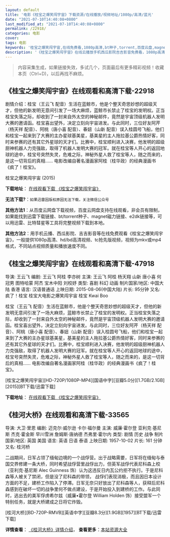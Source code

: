 ```yaml
---
layout: default
title: '电影《桂宝之爆笑闯宇宙》下载资源/在线播放/视频地址/1080p/高清/蓝光'
date: "2021-07-10T14:40:08+0800"
last_modified_at: "2021-07-10T14:40:08+0800"
permalink: /22918/
categories: 电影
cover:
tags: 电影
keywords: '桂宝之爆笑闯宇宙,在线免费看,1080p高清,bt种子,torrent,百度云盘,magnet,磁力链,迅雷下载资源'
description: '《桂宝之爆笑闯宇宙》在线云播放手机西瓜影院吉吉影音免费看，1080p高清bd/hd未删减完整版和tc抢先枪版，mkv/mp4格式，附带bt/torrent种子、magnet/磁力链、百度云盘、网盘资源迅雷下载链接'
---
```


>内容采集生成，如果链接失效，多试几个，页面最后有更多精彩视频！收藏本页（Ctrl+D)，以后再找不麻烦。


## 《桂宝之爆笑闯宇宙》在线观看和高清下载-22918

剧情介绍：桂宝（王云飞 配音）生活在蓝鲸市，他是个整天奇思妙想的超级天才，但他的新发明无意间引发了一场大麻烦，蓝鲸市长禁止了桂宝的发明权。正当桂宝失落之际，却收到了一封来自外太空的神秘邮件，竟然是宇宙顶级机器人发明大赛的邀请函。桂宝喜出望外，决定立刻向宇宙进发。与此同时，三位好友阿芹（杨天祥 配音）、阿桃（唐小喜 配音）、春妞（山新 配音）误入桂圆号飞船，他们和桂宝一起来到了大赛的主办星球基美星，基美星的主人拖拉基公爵热情好客，同时来参赛的还有其它外星球的天才们。比赛中，桂宝顺利进入决赛，他发明的超级厨神机器人力克强敌，取得了机器人发明大赛的冠军。就在桂宝等人开心的返回地球的途中，桂宝号突然失灵，危难之际，神秘外星人救了桂宝等人，随之而来的，是这一切背后的真相…… 电影改编自著名漫画家阿桂（桂华政）的经典漫画书《疯了！桂宝》。


桂宝之爆笑闯宇宙 (2015)

**下载地址**： [在线观看下载 《桂宝之爆笑闯宇宙》](https://www.btbtdy.me/btdy/dy170.html) 


**无法下载?**：`如果迅雷因版权原因无法下载，关注微信公众号 `

**其他方法1**：从百度云网盘下载视频，百度云网盘支持在线观看，非会员有限制，如果能找到迅雷下载链接、bt/torrent种子、magnet磁力链接、e2dk链接等，可以用迅雷、比特彗星等工具将完整视频下载到本地。

**其他方法2**：用手机云播、西瓜影院、吉吉影音等在线免费观看《桂宝之爆笑闯宇宙》，一般提供1080p高清、hd/bd高清视频、tc抢先版视频，视频为mkv或mp4格式，不同站点视频质量和播放速度不同。


## 《桂宝之爆笑闯宇宙》在线观看和高清下载-47918

导演: 王云飞 编剧: 王云飞 阿桂 李亦树 主演: 王云飞 阿桂 杨天翔 山新 唐小喜 何冠男 图特哈蒙 阿杰 宝木中阳 刘校妤 类型: 喜剧 科幻 动画 制片国家/地区: 中国大陆 香港 语言: 汉语普通话 上映日期: 2015-08-06(中国大陆) 片长: 95分钟 又名: 疯了！桂宝 桂宝大电影之爆笑闯宇宙 桂宝 Kwai Boo

桂宝（王云飞 配音）生活在蓝鲸市，他是个整天奇思妙想的超级天才，但他的新发明无意间引发了一场大麻烦，蓝鲸市长禁止了桂宝的发明权。正当桂宝失落之际，却收到了一封来自外太空的神秘邮件，竟然是宇宙顶级机器人发明大赛的邀请函。桂宝喜出望外，决定立刻向宇宙进发。与此同时，三位好友阿芹（杨天祥 配音）、阿桃（唐小喜 配音）、春妞（山新 配音）误入桂圆号飞船，他们和桂宝一起来到了大赛的主办星球基美星，基美星的主人拖拉基公爵热情好客，同时来参赛的还有其它外星球的天才们。比赛中，桂宝顺利进入决赛，他发明的超级厨神机器人力克强敌，取得了机器人发明大赛的冠军。就在桂宝等人开心的返回地球的途中，桂宝号突然失灵，危难之际，神秘外星人救了桂宝等人，随之而来的，是这一切背后的真相…… 电影改编自著名漫画家阿桂（桂华政）的经典漫画书《疯了！桂宝》。


[桂宝之爆笑闯宇宙][HD-720P/1080P-MP4][国语中字][豆瓣5.0分][1.7GB/2.1GB][2015][BT下载/迅雷下载]

**下载地址**： [在线观看下载 《桂宝之爆笑闯宇宙》](https://www.btdx8.com/torrent/kwai_boo_2015.html) 


## 《桂河大桥》在线观看和高清下载-33565

导演: 大卫·里恩 编剧: 迈克尔·威尔逊 卡尔·福尔曼 主演: 威廉·霍尔登 亚利克·基尼斯 杰克·霍金斯 早川雪洲 詹姆斯·唐纳德 杰弗里·霍尔内 类型: 剧情 历史 战争 制片国家/地区: 英国 美国 语言: 英语 日语 泰语 上映日期: 1957-10-02 片长: 161 分钟 又名: 桂河桥

二战期间，日军占领了缅甸边境的一个战俘营。出于战略需要，日军将在缅甸与泰国交界修建一条大桥，同时希望战俘营里战俘出力，但英军战俘代表尼科森上校（亚利克·基尼斯 Alec Guinness 饰）认为这违反日内瓦公约拒不执行。于是尼科森等人被关了禁闭，但是没了尼科森的带领， 战俘们表现消极，而且因日本设计方面的不足，建桥工作陷入了停滞。日军无奈只好放出了尼科森等人，获释后尼科森感到在破坏一切的战争里何不做点建设，于是开始投入到建桥的工作。与此同时，逃出去的美军俘虏希尔兹（威廉•霍尔登 William Holden 饰）接受盟军一个特别任务，就是大桥建成之日将它炸毁。


[桂河大桥][BD-720P-RMVB][英语中字][豆瓣8.3分][1.9GB][1957][BT下载/迅雷下载]

**详情查看**： [《桂河大桥》详情介绍](/movie/33565/)， **查看更多**：[本站资源大全](/movie/t/all/)

